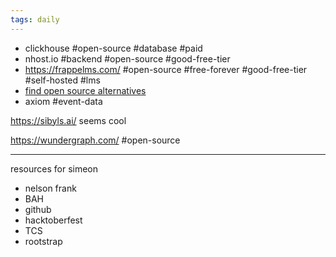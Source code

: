 ```yaml
---
tags: daily
---
```

- clickhouse #open-source #database #paid 
- nhost.io #backend #open-source #good-free-tier
- https://frappelms.com/ #open-source #free-forever #good-free-tier #self-hosted #lms 
- [find open source alternatives](https://www.opensourcealternative.to/)
- axiom #event-data

https://sibyls.ai/ seems cool 

https://wundergraph.com/ #open-source 

----
resources for simeon
- nelson frank 
- BAH 
- github 
- hacktoberfest 
- TCS
- rootstrap 